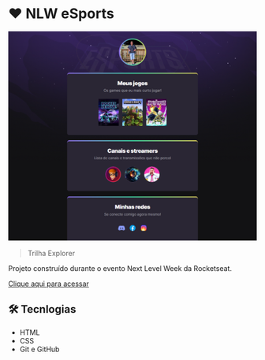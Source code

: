 # ❤️ NLW eSports

![preview](./.github/preview.png)
> Trilha Explorer

Projeto construído durante o evento Next Level Week da Rocketseat.

[Clique aqui para acessar](https://paulo1402.github.io/NLW-eSports/)

## 🛠️ Tecnlogias

- HTML
- CSS
- Git e GitHub